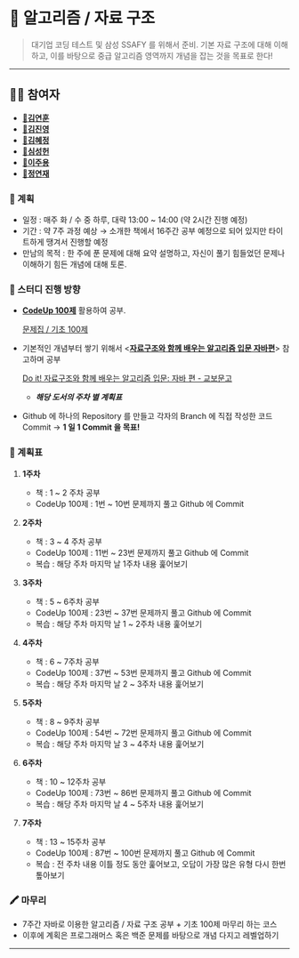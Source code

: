 # 🧠 알고리즘 / 자료 구조

> 대기업 코딩 테스트 및 삼성 SSAFY 를 위해서 준비.
기본 자료 구조에 대해 이해하고, 이를 바탕으로 중급 알고리즘 영역까지 개념을 잡는 것을 목표로 한다!

---

## 🧑‍💻 참여자
- **[🐶김연훈]()**
- **[🐣김진영]()**
- **[🐰김혜정](https://github.com/hjikm11)**
- **[🐳심성헌](https://github.com/dip0cean)**
- **[🐨이주용](https://github.com/juyong2)**
- **[🐹정연재](https://github.com/duswo5310)**

### 📌 계획

- 일정 : 매주 화 / 수 중 하루, 대략 13:00 ~ 14:00 (약 2시간 진행 예정)
- 기간 : 약 7주 과정 예상 → 소개한 책에서 16주간 공부 예정으로 되어 있지만 타이트하게 땡겨서 진행할 예정
- 만남의 목적 : 한 주에 푼 문제에 대해 요약 설명하고, 자신이 풀기 힘들었던 문제나 이해하기 힘든 개념에 대해 토론.

### 📌 스터디 진행 방향

- **[CodeUp 100제](https://codeup.kr/problemsetsol.php?psid=23)** 활용하여 공부.

    [문제집 / 기초 100제](https://codeup.kr/problemsetsol.php?psid=23)

- 기본적인 개념부터 쌓기 위해서 <**[자료구조와 함께 배우는 알고리즘 입문 자바편](https://www.kyobobook.co.kr/product/detailViewKor.laf?mallGb=KOR&ejkGb=KOR&barcode=9791163030072&orderClick=JAj)**> 참고하며 공부

    [Do it! 자료구조와 함께 배우는 알고리즘 입문: 자바 편 - 교보문고](https://www.kyobobook.co.kr/product/detailViewKor.laf?mallGb=KOR&ejkGb=KOR&barcode=9791163030072&orderClick=JAj)

    - ***해당 도서의 주차 별 계획표***
- Github 에 하나의 Repository 를 만들고 각자의 Branch 에 직접 작성한 코드 Commit → **1 일 1 Commit 을 목표!**

### 🔎 계획표

1. **1주차**
    - 책 : 1 ~ 2 주차 공부
    - CodeUp 100제 : 1번 ~ 10번 문제까지 풀고 Github 에 Commit

2. **2주차**
    - 책 : 3 ~ 4 주차 공부
    - CodeUp 100제 : 11번 ~ 23번 문제까지 풀고 Github 에 Commit
    - 복습 : 해당 주차 마지막 날 1주차 내용 훑어보기
3. **3주차**
    - 책 : 5 ~ 6주차 공부
    - CodeUp 100제 : 23번 ~ 37번 문제까지 풀고 Github 에 Commit
    - 복습 : 해당 주차 마지막 날 1 ~ 2주차 내용 훑어보기
4. **4주차**
    - 책 : 6 ~ 7주차 공부
    - CodeUp 100제 : 37번 ~ 53번 문제까지 풀고 Github 에 Commit
    - 복습 : 해당 주차 마지막 날 2 ~ 3주차 내용 훑어보기
5. **5주차**
    - 책 : 8 ~ 9주차 공부
    - CodeUp 100제 : 54번 ~ 72번 문제까지 풀고 Github  에 Commit
    - 복습 : 해당 주차 마지막 날 3 ~ 4주차 내용 훑어보기
6. **6주차**
    - 책 : 10 ~ 12주차 공부
    - CodeUp 100제 : 73번 ~ 86번 문제까지 풀고 Github 에 Commit
    - 복습 : 해당 주차 마지막 날 4 ~ 5주차 내용 훑어보기
7. **7주차**
    - 책 : 13 ~ 15주차 공부
    - CodeUp 100제 : 87번 ~ 100번 문제까지 풀고 Github 에 Commit
    - 복습 : 전 주차 내용 이틀 정도 동안 훑어보고, 오답이 가장 많은 유형 다시 한번 톺아보기

### 🖍 마무리

- 7주간 자바로 이용한 알고리즘 / 자료 구조 공부 + 기초 100제 마무리 하는 코스
- 이후에 계획은 프로그래머스 혹은 백준 문제를 바탕으로 개념 다지고 레벨업하기

---
